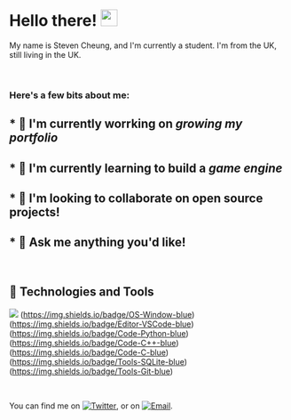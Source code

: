# Hello there! <img src="https://raw.githubusercontent.com/StevenCheung87/StevenCheung87/master/wave.gif" width="30px">

My name is Steven Cheung, and I'm currently a student. I'm from the UK, still living in the UK. 


<br/>

### Here's a few bits about me:
## * 🔭 I'm currently worrking on *growing my portfolio*
## * 🌱 I'm currently learning to build a *game engine*
## * 👯 I'm looking to collaborate on open source projects!
## * 💬 Ask me anything you'd like!

<br/>

## 🔧 Technologies and Tools
![](https://img.shields.io/badge/OS-Window-blue-informational?style=flat&logo=data:image/svg%2bxml;base64,PHN2ZyByb2xlPSJpbWciIHZpZXdCb3g9IjAgMCAyNCAyNCIgeG1sbnM9Imh0dHA6Ly93d3cudzMub3JnLzIwMDAvc3ZnIj48dGl0bGU+V2luZG93czwvdGl0bGU+PHBhdGggZD0iTTAgMy40NDlMOS43NSAyLjF2OS40NTFIMG0xMC45NDktOS42MDJMMjQgMHYxMS40SDEwLjk0OU0wIDEyLjZoOS43NXY5LjQ1MUwwIDIwLjY5OU0xMC45NDkgMTIuNkgyNFYyNGwtMTIuOS0xLjgwMSIvPjwvc3ZnPg==)
(https://img.shields.io/badge/OS-Window-blue)
(https://img.shields.io/badge/Editor-VSCode-blue)
(https://img.shields.io/badge/Code-Python-blue)
(https://img.shields.io/badge/Code-C++-blue)
(https://img.shields.io/badge/Code-C-blue)
(https://img.shields.io/badge/Tools-SQLite-blue)
(https://img.shields.io/badge/Tools-Git-blue)

<br/>

You can find me on [![Twitter][1.2]][1], or on [![Email][2.2]][2].


[1.2]: https://raw.githubusercontent.com/StevenCheung87/StevenCheung87/master/twitter.png
[2.2]: https://raw.githubusercontent.com/StevenCheung87/StevenCheung87/master/email.png

[1]: https://twitter.com/StevenC88221733
[2]: stevencheungcode@outlook.com